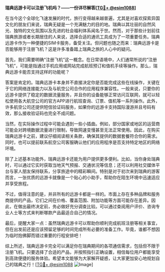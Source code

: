 **瑞典远游卡可以注册飞机吗？——一份详尽解答[[TG💪+ @esim1088](https://t.me/s/esim1088)]**

在当今这个全球化飞速发展的时代，旅行变得越来越普遍，尤其是对喜欢探索异国文化的朋友们来说，瑞典无疑是一个充满魅力的目的地。瑞典以其壮丽的自然风光、独特的文化氛围以及先进的社会福利体系闻名于世。然而，对于那些计划前往瑞典旅游或者长期居住的人来说，选择合适的通讯工具成为了一项重要任务。瑞典远游卡作为一种便捷的SIM卡服务，备受关注。但问题也随之而来：瑞典远游卡是否能够用于注册飞机？这是许多准备踏上瑞典之旅的人心中的疑问。

首先，我们需要明确“注册飞机”这一概念。在日常语境中，人们通常所说的“注册飞机”，可能是指通过手机应用或网站完成航班预订和值机手续等操作。那么，瑞典远游卡能否支持这样的功能呢？

答案是肯定的。瑞典远游卡本身并不直接决定你是否能完成这些在线操作，关键在于它的网络连接能力以及与航空公司合作的应用程序兼容性。一般来说，只要你的远游卡提供了稳定的数据流量服务，并且你的设备能够正常访问互联网，就可以轻松使用各大航空公司的官方APP进行航班查询、订票、值机等一系列操作。此外，许多航空公司还提供短信验证码服务，如果你的远游卡支持国际漫游并且号码有效，那么接收验证码也完全不成问题。

当然，在实际操作过程中可能会遇到一些小插曲。例如，部分国家或地区的运营商可能会对跨境数据流量进行限制，导致网速变慢甚至无法正常使用。因此，在购买瑞典远游卡之前，建议仔细阅读相关条款，确保其提供的数据套餐符合你的需求。同时，也可以提前联系航空公司客服确认他们的应用程序是否支持特定地区的网络环境。

除了上述基本功能外，瑞典远游卡还能为用户提供更多便利。比如，当你身处瑞典时，可以通过它实时获取当地天气预报、交通状况等信息；还可以利用社交媒体平台与家人朋友保持联系，分享旅途中的精彩瞬间。特别是对于初次来到瑞典的游客而言，一张优质的远游卡就像是一个贴心的小助手，帮助你在陌生环境中迅速适应并享受旅程。

不过，值得注意的是，并非所有的远游卡都是一样的。市面上存在多种品牌和服务商提供的产品，它们之间在价格、覆盖范围、附加功能等方面可能存在差异。因此，在做出最终决定前，务必做好充分调查比较。可以通过查阅用户评价、咨询专业人士等方式来判断哪款产品最适合自己的情况。

最后，提醒大家一点：虽然瑞典远游卡可以帮助你顺利完成航班注册等相关事宜，但在出发前还是应该预留足够的时间完成所有必要的准备工作。毕竟，谁都不想因为临时抱佛脚而错过重要的行程安排吧！

综上所述，瑞典远游卡完全可以满足你在瑞典期间的各项通信需求，包括但不限于注册飞机。只要选择了合适的产品，并按照指引正确设置，相信每位用户都能享受到高效便捷的服务体验。希望本文能够为大家解开疑惑，让大家更加安心地规划自己的瑞典之行！[[TG💪+ @esim1088](https://t.me/s/esim1088) ![Image](https://i.postimg.cc/4NQfJmqS/Snipaste-2025-05-13-00-14-12.png)]